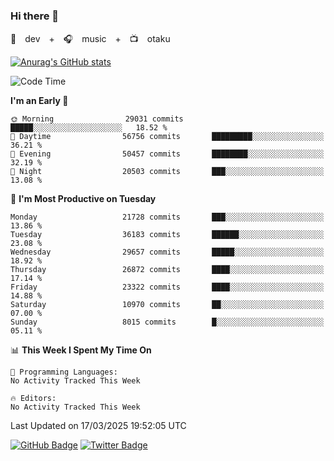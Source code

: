 ### Hi there 👋

🚀　dev　+　🎧　music　+　📺　otaku


[![Anurag's GitHub stats](https://github-readme-stats.vercel.app/api?username=koheitasaka&count_private=true&show_icons=true&theme=monokai)](https://github.com/koheitasaka/github-readme-stats)

<!--START_SECTION:waka-->
![Code Time](http://img.shields.io/badge/Code%20Time-1%2C161%20hrs%2023%20mins-blue)

**I'm an Early 🐤** 

```text
🌞 Morning                29031 commits       █████░░░░░░░░░░░░░░░░░░░░   18.52 % 
🌆 Daytime                56756 commits       █████████░░░░░░░░░░░░░░░░   36.21 % 
🌃 Evening                50457 commits       ████████░░░░░░░░░░░░░░░░░   32.19 % 
🌙 Night                  20503 commits       ███░░░░░░░░░░░░░░░░░░░░░░   13.08 % 
```
📅 **I'm Most Productive on Tuesday** 

```text
Monday                   21728 commits       ███░░░░░░░░░░░░░░░░░░░░░░   13.86 % 
Tuesday                  36183 commits       ██████░░░░░░░░░░░░░░░░░░░   23.08 % 
Wednesday                29657 commits       █████░░░░░░░░░░░░░░░░░░░░   18.92 % 
Thursday                 26872 commits       ████░░░░░░░░░░░░░░░░░░░░░   17.14 % 
Friday                   23322 commits       ████░░░░░░░░░░░░░░░░░░░░░   14.88 % 
Saturday                 10970 commits       ██░░░░░░░░░░░░░░░░░░░░░░░   07.00 % 
Sunday                   8015 commits        █░░░░░░░░░░░░░░░░░░░░░░░░   05.11 % 
```


📊 **This Week I Spent My Time On** 

```text
💬 Programming Languages: 
No Activity Tracked This Week

🔥 Editors: 
No Activity Tracked This Week
```


 Last Updated on 17/03/2025 19:52:05 UTC
<!--END_SECTION:waka-->

[![GitHub Badge](https://img.shields.io/badge/GitHub-100000?style=for-the-badge&logo=github&logoColor=white)](https://github.com/koheitasaka)
[![Twitter Badge](https://img.shields.io/badge/Twitter-1DA1F2?style=for-the-badge&logo=twitter&logoColor=white)](https://twitter.com/sleep_asleep_)
